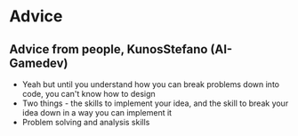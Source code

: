 # Advice

## Advice from people, KunosStefano (AI-Gamedev)
* Yeah but until you understand how you can break problems down into code, 
you can't know how to design
* Two things - the skills to implement your idea,
and the skill to break your idea down in a way you can implement it
* Problem solving and analysis skills
